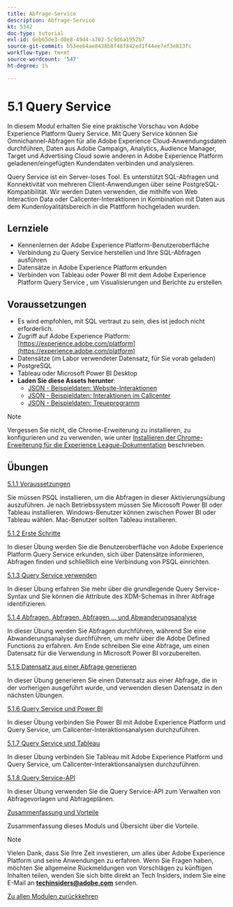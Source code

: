 ```yaml
---
title: Abfrage-Service
description: Abfrage-Service
kt: 5342
doc-type: tutorial
exl-id: 6eb65de3-d0e8-49d4-a702-5c9d6a1952b7
source-git-commit: b53ee64ae8438b8f48f842ed1f44ee7ef3e813fc
workflow-type: tm+mt
source-wordcount: '547'
ht-degree: 1%

---
```


# 5.1 Query Service

In diesem Modul erhalten Sie eine praktische Vorschau von Adobe Experience Platform Query Service. Mit Query Service können Sie Omnichannel-Abfragen für alle Adobe Experience Cloud-Anwendungsdaten durchführen, Daten aus Adobe Campaign, Analytics, Audience Manager, Target und Advertising Cloud sowie anderen in Adobe Experience Platform geladenen/eingefügten Kundendaten verbinden und analysieren.

Query Service ist ein Server-loses Tool. Es unterstützt SQL-Abfragen und Konnektivität von mehreren Client-Anwendungen über seine PostgreSQL-Kompatibilität.
Wir werden Daten verwenden, die mithilfe von Web Interaction Data oder Callcenter-Interaktionen in Kombination mit Daten aus dem Kundenloyalitätsbereich in die Plattform hochgeladen wurden.

## Lernziele

- Kennenlernen der Adobe Experience Platform-Benutzeroberfläche
- Verbindung zu Query Service herstellen und Ihre SQL-Abfragen ausführen
- Datensätze in Adobe Experience Platform erkunden
- Verbinden von Tableau oder Power BI mit dem Adobe Experience Platform Query Service , um Visualisierungen und Berichte zu erstellen

## Voraussetzungen

- Es wird empfohlen, mit SQL vertraut zu sein, dies ist jedoch nicht erforderlich.
- Zugriff auf Adobe Experience Platform: [https://experience.adobe.com/platform](https://experience.adobe.com/platform)
- Datensätze (im Labor verwendeter Datensatz, für Sie vorab geladen)
- PostgreSQL
- Tableau oder Microsoft Power BI Desktop
- **Laden Sie diese Assets herunter**:
   - [JSON - Beispieldaten: Website-Interaktionen](./../../../assets/json/ee.json)
   - [JSON - Beispieldaten: Interaktionen im Callcenter](./../../../assets/json/callcenter.json)
   - [JSON - Beispieldaten: Treueprogramm](./../../../assets/json/loyalty.json)

>[!NOTE]
>
>Vergessen Sie nicht, die Chrome-Erweiterung zu installieren, zu konfigurieren und zu verwenden, wie unter [Installieren der Chrome-Erweiterung für die Experience League-Dokumentation](../../gettingstarted/gettingstarted/ex1.md) beschrieben.

## Übungen

[5.1.1 Voraussetzungen](./ex1.md)

Sie müssen PSQL installieren, um die Abfragen in dieser Aktivierungsübung auszuführen. Je nach Betriebssystem müssen Sie Microsoft Power BI oder Tableau installieren. Windows-Benutzer können zwischen Power BI oder Tableau wählen. Mac-Benutzer sollten Tableau installieren.

[5.1.2 Erste Schritte](./ex2.md)

In dieser Übung werden Sie die Benutzeroberfläche von Adobe Experience Platform Query Service erkunden, sich über Datensätze informieren, Abfragen finden und schließlich eine Verbindung von PSQL einrichten.

[5.1.3 Query Service verwenden](./ex3.md)

In dieser Übung erfahren Sie mehr über die grundlegende Query Service-Syntax und Sie können die Attribute des XDM-Schemas in Ihrer Abfrage identifizieren.

[5.1.4 Abfragen, Abfragen, Abfragen ... und Abwanderungsanalyse](./ex4.md)

In dieser Übung werden Sie Abfragen durchführen, während Sie eine Abwanderungsanalyse durchführen, um mehr über die Adobe Defined Functions zu erfahren. Am Ende schreiben Sie eine Abfrage, um einen Datensatz für die Verwendung in Microsoft Power BI vorzubereiten.

[5.1.5 Datensatz aus einer Abfrage generieren](./ex5.md)

In dieser Übung generieren Sie einen Datensatz aus einer Abfrage, die in der vorherigen ausgeführt wurde, und verwenden diesen Datensatz in den nächsten Übungen.

[5.1.6 Query Service und Power BI](./ex6.md)

In dieser Übung verbinden Sie Power BI mit Adobe Experience Platform und Query Service, um Callcenter-Interaktionsanalysen durchzuführen.

[5.1.7 Query Service und Tableau](./ex7.md)

In dieser Übung verbinden Sie Tableau mit Adobe Experience Platform und Query Service, um Callcenter-Interaktionsanalysen durchzuführen.

[5.1.8 Query Service-API](./ex8.md)

In dieser Übung verwenden Sie die Query Service-API zum Verwalten von Abfragevorlagen und Abfrageplänen.

[Zusammenfassung und Vorteile](./summary.md)

Zusammenfassung dieses Moduls und Übersicht über die Vorteile.

>[!NOTE]
>
>Vielen Dank, dass Sie Ihre Zeit investieren, um alles über Adobe Experience Platform und seine Anwendungen zu erfahren. Wenn Sie Fragen haben, möchten Sie allgemeine Rückmeldungen von Vorschlägen zu künftigen Inhalten teilen, wenden Sie sich bitte direkt an Tech Insiders, indem Sie eine E-Mail an **techinsiders@adobe.com** senden.

[Zu allen Modulen zurückkehren](../../../overview.md)

